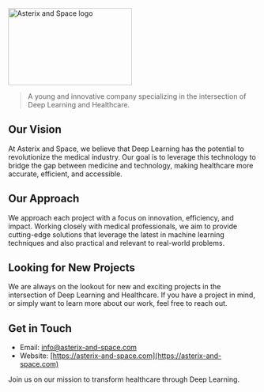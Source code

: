 <img src="/blob/main/logo-no-background.png" alt="Asterix and Space logo" width="250" height="156">

>A young and innovative company specializing in the intersection of Deep Learning and Healthcare.

## Our Vision

At Asterix and Space, we believe that Deep Learning has the potential to revolutionize the medical industry. Our goal is to leverage this technology to bridge the gap between medicine and technology, making healthcare more accurate, efficient, and accessible.

## Our Approach

We approach each project with a focus on innovation, efficiency, and impact. Working closely with medical professionals, we aim to provide cutting-edge solutions that leverage the latest in machine learning techniques and also practical and relevant to real-world problems.

## Looking for New Projects

We are always on the lookout for new and exciting projects in the intersection of Deep Learning and Healthcare. If you have a project in mind, or simply want to learn more about our work, feel free to reach out.

## Get in Touch

- Email: info@asterix-and-space.com
- Website: [https://asterix-and-space.com](https://asterix-and-space.com)

Join us on our mission to transform healthcare through Deep Learning.

